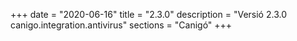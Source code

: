 +++
date        = "2020-06-16"
title       = "2.3.0"
description = "Versió 2.3.0 canigo.integration.antivirus"
sections    = "Canigó"
+++